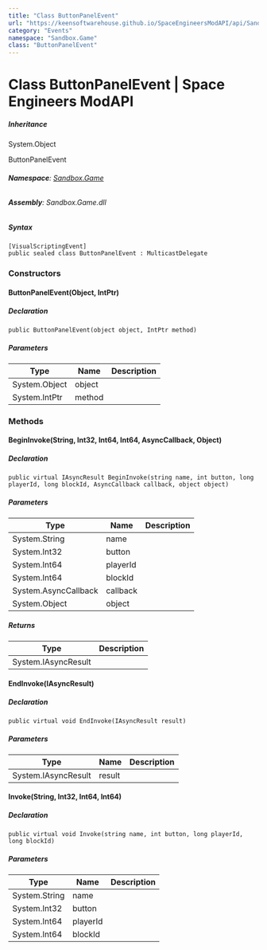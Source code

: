 ```yaml
---
title: "Class ButtonPanelEvent"
url: "https://keensoftwarehouse.github.io/SpaceEngineersModAPI/api/Sandbox.Game.ButtonPanelEvent.html"
category: "Events"
namespace: "Sandbox.Game"
class: "ButtonPanelEvent"
---
```


# Class ButtonPanelEvent | Space Engineers ModAPI

##### Inheritance

System.Object

ButtonPanelEvent

###### **Namespace**: [Sandbox.Game](https://keensoftwarehouse.github.io/SpaceEngineersModAPI/api/Sandbox.Game.html)

###### **Assembly**: Sandbox.Game.dll

##### Syntax

```
[VisualScriptingEvent]
public sealed class ButtonPanelEvent : MulticastDelegate
```

### Constructors

#### ButtonPanelEvent(Object, IntPtr)

##### Declaration

```
public ButtonPanelEvent(object object, IntPtr method)
```

##### Parameters

| Type | Name | Description |
| --- | --- | --- |
| System.Object | object |     |
| System.IntPtr | method |     |

### Methods

#### BeginInvoke(String, Int32, Int64, Int64, AsyncCallback, Object)

##### Declaration

```
public virtual IAsyncResult BeginInvoke(string name, int button, long playerId, long blockId, AsyncCallback callback, object object)
```

##### Parameters

| Type | Name | Description |
| --- | --- | --- |
| System.String | name |     |
| System.Int32 | button |     |
| System.Int64 | playerId |     |
| System.Int64 | blockId |     |
| System.AsyncCallback | callback |     |
| System.Object | object |     |

##### Returns

| Type | Description |
| --- | --- |
| System.IAsyncResult |     |

#### EndInvoke(IAsyncResult)

##### Declaration

```
public virtual void EndInvoke(IAsyncResult result)
```

##### Parameters

| Type | Name | Description |
| --- | --- | --- |
| System.IAsyncResult | result |     |

#### Invoke(String, Int32, Int64, Int64)

##### Declaration

```
public virtual void Invoke(string name, int button, long playerId, long blockId)
```

##### Parameters

| Type | Name | Description |
| --- | --- | --- |
| System.String | name |     |
| System.Int32 | button |     |
| System.Int64 | playerId |     |
| System.Int64 | blockId |     |